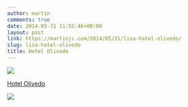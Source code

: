 ```yaml
---
author: martin
comments: true
date: 2014-05-31 11:55:46+00:00
layout: post
link: https://martinjc.com/2014/05/31/lisa-hotel-olivedo/
slug: lisa-hotel-olivedo
title: Hotel Olivedo
---
```


![](https://irs0.4sqi.net/img/general/original/790204_aErRDcar_4SOUiYpE6xxQrUd9zBWW7rF-rv7wSG75ws.jpg)  


[Hotel Olivedo](http://4sq.com/o0Mo08)




![](http://ift.tt/1oG9nmI)

